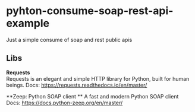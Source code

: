 # pyhton-consume-soap-rest-api-example
Just a simple consume of soap and rest public apis

## Libs

**Requests**  
Requests is an elegant and simple HTTP library for Python, built for human beings.
Docs: https://requests.readthedocs.io/en/master/

**Zeep: Python SOAP client
**
A fast and modern Python SOAP client
Docs: https://docs.python-zeep.org/en/master/


